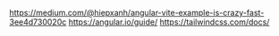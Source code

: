 https://medium.com/@hiepxanh/angular-vite-example-is-crazy-fast-3ee4d730020c
https://angular.io/guide/
https://tailwindcss.com/docs/